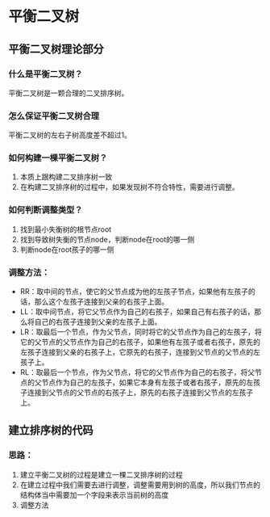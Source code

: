# 平衡二叉树

## 平衡二叉树理论部分
### 什么是平衡二叉树？ 
平衡二叉树是一颗合理的二叉排序树。

### 怎么保证平衡二叉树合理
平衡二叉树的左右子树高度差不超过1。

### 如何构建一棵平衡二叉树？
1. 本质上跟构建二叉排序树一致
2. 在构建二叉排序树的过程中，如果发现树不符合特性，需要进行调整。

### 如何判断调整类型？
1. 找到最小失衡树的根节点root
2. 找到导致树失衡的节点node，判断node在root的哪一侧
3. 判断node在root孩子的哪一侧

### 调整方法：
- RR：取中间的节点，使它的父节点成为他的左孩子节点，如果他有左孩子的话，那么这个左孩子连接到父亲的右孩子上面。
- LL：取中间节点，将它父节点作为自己的右孩子，如果自己有右孩子的话，那么将自己的右孩子连接到父亲的左孩子上面。
- LR：取最后一个节点，作为父节点，同时将它的父节点作为自己的左孩子，将它的父节点的父节点作为自己的右孩子，如果他有左孩子或者右孩子，原先的左孩子连接到父亲的右孩子上，它原先的右孩子，连接到父节点的父节点的左孩子上。
- RL：取最后一个节点，作为父节点，将它的父节点作为自己的右孩子，将父节点的父节点作为自己的左孩子，如果它本身有左孩子或者右孩子，原先的左孩子连接到父节点的父节点的右孩子上，原先的右孩子连接到父节点的左孩子上。

## 建立排序树的代码
### 思路：
1. 建立平衡二叉树的过程是建立一棵二叉排序树的过程
2. 在建立过程中我们需要去进行调整，调整需要用到树的高度，所以我们节点的结构体当中需要加一个字段来表示当前树的高度
3. 调整方法